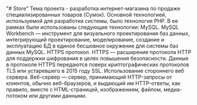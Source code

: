 "# Store" 
Тема проекта - разработка интернет-магазина по продаже специализированных товаров (Сумок). Основной технологией, используемой для разработки системы, было технология PHP. В ее рамках были использованы следующие технологии:
MySQL.
MySQL Workbench — инструмент для визуального проектирования баз данных, интегрирующий проектирование, моделирование, создание и эксплуатацию БД в единое бесшовное окружение для системы баз данных MySQL. 
HTTPS протокол.
HTTPS — расширение протокола HTTP для поддержки шифрования в целях повышения безопасности. Данные в протоколе HTTPS передаются поверх криптографических протоколов TLS или устаревшего в 2015 году SSL.
Использование стороннего веб сервера.
Веб-сервер — сервер, принимающий HTTP-запросы от клиентов, обычно веб-браузеров, и выдающий им HTTP-ответы, как правило, вместе с HTML-страницей, изображением, файлом, медиа-потоком или другими данными.
